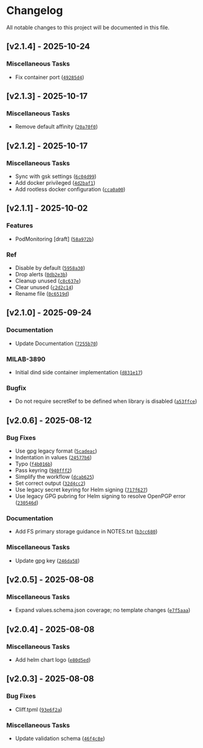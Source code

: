# Changelog
All notable changes to this project will be documented in this file.
## [v2.1.4] - 2025-10-24
### Miscellaneous Tasks

- Fix container port ([`49285d4`](https://github.com/milaboratory/platforma-helm-charts/commit/49285d4efe8db98b8d581fda6ce55a4cc7dfa0c4))

## [v2.1.3] - 2025-10-17
### Miscellaneous Tasks

- Remove default affinity ([`20a70f0`](https://github.com/milaboratory/platforma-helm-charts/commit/20a70f0814da0f9aeebf1ff53d464c1cc4cfc7a1))

## [v2.1.2] - 2025-10-17
### Miscellaneous Tasks

- Sync with gsk settings ([`6c04d99`](https://github.com/milaboratory/platforma-helm-charts/commit/6c04d99be8fcb5fe8688a826002db3a4a465bf04))
- Add docker privileged ([`4d2baf1`](https://github.com/milaboratory/platforma-helm-charts/commit/4d2baf15f690e43f4dc34d3f98167610429dd3d2))
- Add rootless docker configuration ([`cca0a00`](https://github.com/milaboratory/platforma-helm-charts/commit/cca0a00f6dc852f5b619b5a07151952744f72e11))

## [v2.1.1] - 2025-10-02
### Features

- PodMonitoring [draft] ([`58a972b`](https://github.com/milaboratory/platforma-helm-charts/commit/58a972ba4080eb746cf8925a098a9d539b38a55a))
### Ref

- Disable by default ([`5958a30`](https://github.com/milaboratory/platforma-helm-charts/commit/5958a309be453c4a18ac8028afbac4e34c27a6c9))
- Drop alerts ([`0db2e3b`](https://github.com/milaboratory/platforma-helm-charts/commit/0db2e3b0f5ac0e7475664a00bf0b524833adf224))
- Cleanup unused ([`c8c637e`](https://github.com/milaboratory/platforma-helm-charts/commit/c8c637e4e8c086f550406c161015e5403e5d84fd))
- Clear unused ([`c2d2c14`](https://github.com/milaboratory/platforma-helm-charts/commit/c2d2c144d048abaedc79122df899e42c68ec6edd))
- Rename file ([`0c6519d`](https://github.com/milaboratory/platforma-helm-charts/commit/0c6519da9f5f2697128e050a961fd7d9e8353b44))

## [v2.1.0] - 2025-09-24
### Documentation

- Update Documentation ([`7255b70`](https://github.com/milaboratory/platforma-helm-charts/commit/7255b706fa6ac16c787939d7015805fd656be98e))
### MILAB-3890

- Initial dind side container implementation ([`d831e17`](https://github.com/milaboratory/platforma-helm-charts/commit/d831e17ceef84ca0f828d335fccdb10623fa7ded))
### Bugfix

- Do not require secretRef to be defined when library is disabled ([`a53ffce`](https://github.com/milaboratory/platforma-helm-charts/commit/a53ffcea5138e46027dc25ccec3f37fd2512b378))

## [v2.0.6] - 2025-08-12
### Bug Fixes

- Use gpg legacy format ([`5cadeac`](https://github.com/milaboratory/platforma-helm-charts/commit/5cadeaca41e7a90ae2a7da4c9fdac2acdcb115b4))
- Indentation in values ([`24577b6`](https://github.com/milaboratory/platforma-helm-charts/commit/24577b6215f0ebcf1876e3973d05de77c232d278))
- Typo ([`f4b016b`](https://github.com/milaboratory/platforma-helm-charts/commit/f4b016bb95f7dae37825524e16ade54a7a462b19))
- Pass keyring ([`940fff2`](https://github.com/milaboratory/platforma-helm-charts/commit/940fff27f00c22969bc624b611c4d334f86497cf))
- Simplify the workflow ([`dcab625`](https://github.com/milaboratory/platforma-helm-charts/commit/dcab6259464ce38d89e95d710569b0df4536d4b9))
- Set correct output ([`32d4cc2`](https://github.com/milaboratory/platforma-helm-charts/commit/32d4cc218ec80c772144ebb10d2f60435581c70c))
- Use legacy secret keyring for Helm signing ([`717f627`](https://github.com/milaboratory/platforma-helm-charts/commit/717f627a6ce5f2a5a6cf465e008c2bcc62ef545b))
- Use legacy GPG pubring for Helm signing to resolve OpenPGP error ([`230546d`](https://github.com/milaboratory/platforma-helm-charts/commit/230546d43e41881e3bd8dfc9172b6f578aa9b83a))
### Documentation

- Add FS primary storage guidance in NOTES.txt ([`b3cc680`](https://github.com/milaboratory/platforma-helm-charts/commit/b3cc6808b9206ac89cf4aa8245dbc3546aba9f82))
### Miscellaneous Tasks

- Update gpg key ([`246da58`](https://github.com/milaboratory/platforma-helm-charts/commit/246da5871ac06689ea230517f99972ae9438b453))

## [v2.0.5] - 2025-08-08
### Miscellaneous Tasks

- Expand values.schema.json coverage; no template changes ([`e7f5aaa`](https://github.com/milaboratory/platforma-helm-charts/commit/e7f5aaae6380af93293b27df3ea7d0bda5c24a3a))

## [v2.0.4] - 2025-08-08
### Miscellaneous Tasks

- Add helm chart logo ([`e80d5ed`](https://github.com/milaboratory/platforma-helm-charts/commit/e80d5edd060d520d973d55c85539e1c43ac24ad7))

## [v2.0.3] - 2025-08-08
### Bug Fixes

- Cliff.tpml ([`93e6f2a`](https://github.com/milaboratory/platforma-helm-charts/commit/93e6f2a1124259405601880484bb90d01eb73752))
### Miscellaneous Tasks

- Update validation schema ([`46f4c8e`](https://github.com/milaboratory/platforma-helm-charts/commit/46f4c8ea88d5000d835f9ed201e4adc18a91c6d6))

